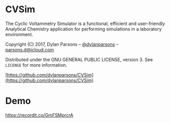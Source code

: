 # CVSim
The Cyclic Voltammetry Simulator is a functional, efficient and user-friendly Analytical Chemistry application for performing simulations in a laboratory environment. 

Copyright (C) 2017, Dylan Parsons – [@dylanparsons](https://github.com/dylanparsons) – parsons.d@icloud.com

Distributed under the  GNU GENERAL PUBLIC LICENSE, version 3. See ``LICENSE`` for more information.

[https://github.com/dylanparsons/CVSim](https://github.com/dylanparsons/CVSim)


# Demo
https://recordit.co/GmFSMprcrA
